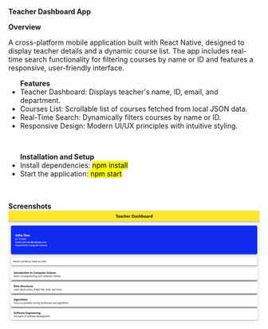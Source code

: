**Teacher Dashboard App**

**Overview**

A cross-platform mobile application built with React Native, designed to display teacher details and a dynamic course list. The app includes real-time search functionality for filtering courses by name or ID and features a responsive, user-friendly interface.

<ul><b>Features</b>

<li>Teacher Dashboard: Displays teacher's name, ID, email, and department.</li>

<li>Courses List: Scrollable list of courses fetched from local JSON data.</li>

<li>Real-Time Search: Dynamically filters courses by name or ID.</li>

<li>Responsive Design: Modern UI/UX principles with intuitive styling.</li></ul>
<br>

<ul><b>Installation and Setup</b>
<li>Install dependencies: <mark> npm install</mark></li>
<li>Start the application:<mark> npm start<mark></li></ul>
<br>
<br>
<b>Screenshots</b><br>
<img src="ss/Screenshot 2025-01-23 103019.png">



